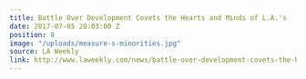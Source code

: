 ```yaml
---
title: Battle Over Development Covets the Hearts and Minds of L.A.'s
date: 2017-07-05 20:03:00 Z
position: 8
image: "/uploads/measure-s-minorities.jpg"
source: LA Weekly
link: http://www.laweekly.com/news/battle-over-development-covets-the-hearts-and-minds-of-las-minorities-7992660
---
```


